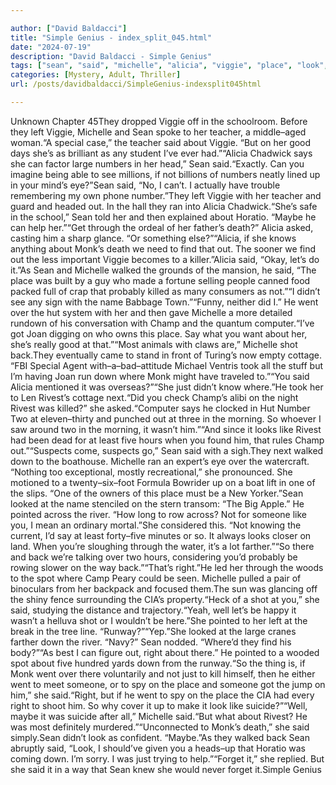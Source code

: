 ```yaml
---

author: ["David Baldacci"]
title: "Simple Genius - index_split_045.html"
date: "2024-07-19"
description: "David Baldacci - Simple Genius"
tags: ["sean", "said", "michelle", "alicia", "viggie", "place", "look", "say", "monk", "went", "rivest", "left", "teacher", "number", "death", "find", "walked", "champ", "shot", "two", "like", "pointed", "someone", "right", "special"]
categories: [Mystery, Adult, Thriller]
url: /posts/davidbaldacci/SimpleGenius-indexsplit045html

---
```



Unknown
Chapter 45They dropped Viggie off in the schoolroom. Before they left Viggie, Michelle and Sean spoke to her teacher, a middle–aged woman.“A special case,” the teacher said about Viggie. “But on her good days she’s as brilliant as any student I’ve ever had.”“Alicia Chadwick says she can factor large numbers in her head,” Sean said.“Exactly. Can you imagine being able to see millions, if not billions of numbers neatly lined up in your mind’s eye?”Sean said, “No, I can’t. I actually have trouble remembering my own phone number.”They left Viggie with her teacher and guard and headed out. In the hall they ran into Alicia Chadwick.“She’s safe in the school,” Sean told her and then explained about Horatio. “Maybe he can help her.”“Get through the ordeal of her father’s death?” Alicia asked, casting him a sharp glance. “Or something else?”“Alicia, if she knows anything about Monk’s death we need to find that out. The sooner we find out the less important Viggie becomes to a killer.”Alicia said, “Okay, let’s do it.”As Sean and Michelle walked the grounds of the mansion, he said, “The place was built by a guy who made a fortune selling people canned food packed full of crap that probably killed as many consumers as not.”“I didn’t see any sign with the name Babbage Town.”“Funny, neither did I.” He went over the hut system with her and then gave Michelle a more detailed rundown of his conversation with Champ and the quantum computer.“I’ve got Joan digging on who owns this place. Say what you want about her, she’s really good at that.”“Most animals with claws are,” Michelle shot back.They eventually came to stand in front of Turing’s now empty cottage. “FBI Special Agent with–a–bad–attitude Michael Ventris took all the stuff but I’m having Joan run down where Monk might have traveled to.”“You said Alicia mentioned it was overseas?”“She just didn’t know where.”He took her to Len Rivest’s cottage next.“Did you check Champ’s alibi on the night Rivest was killed?” she asked.“Computer says he clocked in Hut Number Two at eleven–thirty and punched out at three in the morning. So whoever I saw around two in the morning, it wasn’t him.”“And since it looks like Rivest had been dead for at least five hours when you found him, that rules Champ out.”“Suspects come, suspects go,” Sean said with a sigh.They next walked down to the boathouse. Michelle ran an expert’s eye over the watercraft. “Nothing too exceptional, mostly recreational,” she pronounced. She motioned to a twenty–six–foot Formula Bowrider up on a boat lift in one of the slips. “One of the owners of this place must be a New Yorker.”Sean looked at the name stenciled on the stern transom: “The Big Apple.” He pointed across the river. “How long to row across? Not for someone like you, I mean an ordinary mortal.”She considered this. “Not knowing the current, I’d say at least forty–five minutes or so. It always looks closer on land. When you’re sloughing through the water, it’s a lot farther.”“So there and back we’re talking over two hours, considering you’d probably be rowing slower on the way back.”“That’s right.”He led her through the woods to the spot where Camp Peary could be seen. Michelle pulled a pair of binoculars from her backpack and focused them.The sun was glancing off the shiny fence surrounding the CIA’s property.“Heck of a shot at you,” she said, studying the distance and trajectory.“Yeah, well let’s be happy it wasn’t a helluva shot or I wouldn’t be here.”She pointed to her left at the break in the tree line. “Runway?”“Yep.”She looked at the large cranes farther down the river. “Navy?” Sean nodded. “Where’d they find his body?”“As best I can figure out, right about there.” He pointed to a wooded spot about five hundred yards down from the runway.“So the thing is, if Monk went over there voluntarily and not just to kill himself, then he either went to meet someone, or to spy on the place and someone got the jump on him,” she said.“Right, but if he went to spy on the place the CIA had every right to shoot him. So why cover it up to make it look like suicide?”“Well, maybe it was suicide after all,” Michelle said.“But what about Rivest? He was most definitely murdered.”“Unconnected to Monk’s death,” she said simply.Sean didn’t look as confident. “Maybe.”As they walked back Sean abruptly said, “Look, I should’ve given you a heads–up that Horatio was coming down. I’m sorry. I was just trying to help.”“Forget it,” she replied. But she said it in a way that Sean knew she would never forget it.Simple Genius
